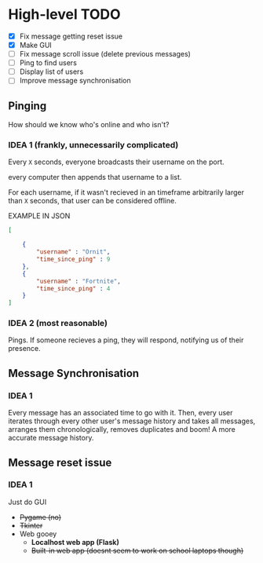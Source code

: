 # High-level TODO
- [x] Fix message getting reset issue
- [x] Make GUI
- [ ] Fix message scroll issue (delete previous messages)
- [ ] Ping to find users
- [ ] Display list of users
- [ ] Improve message synchronisation

## Pinging

How should we know who's online and who isn't?

### IDEA 1 (frankly, unnecessarily complicated)

Every `X` seconds, everyone broadcasts their username on the port.

every computer then appends that username to a list.

For each username, if it wasn't recieved in an timeframe arbitrarily larger than `X` seconds, that user can be considered offline.

EXAMPLE IN JSON
```json
[

    {
        "username" : "Ornit",
        "time_since_ping" : 9
    },
    {
        "username" : "Fortnite",
        "time_since_ping" : 4
    }
]
```

### IDEA 2 (most reasonable)

Pings. If someone recieves a ping, they will respond, notifying us of their presence.

## Message Synchronisation

### IDEA 1

Every message has an associated time to go with it. Then, every user iterates through every other user's message history and takes all messages, arranges them chronologically, removes duplicates and boom! A more accurate message history.

## Message reset issue

### IDEA 1

Just do GUI
- ~~Pygame (no)~~
- ~~Tkinter~~
- Web gooey
  - **Localhost web app (Flask)**
  - ~~Built-in web app (doesnt seem to work on school laptops though)~~